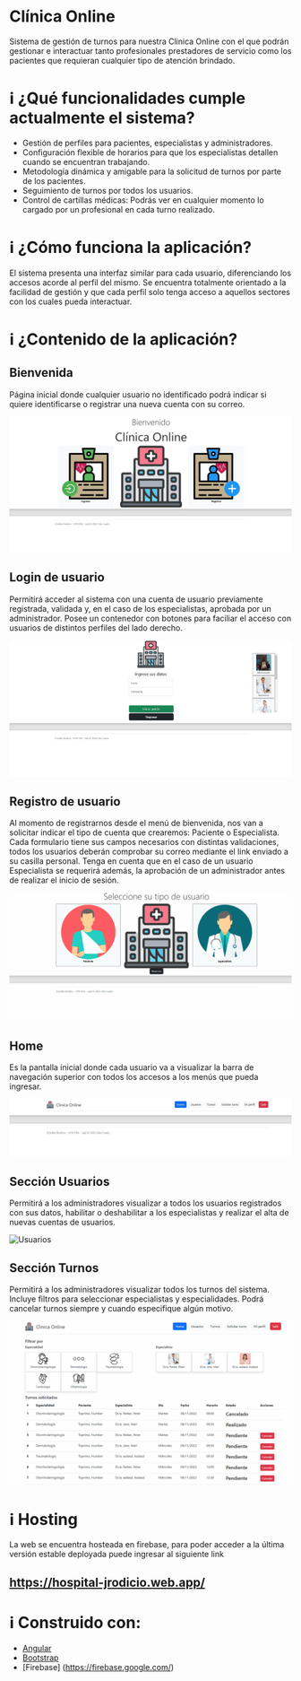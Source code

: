 # Clínica Online

Sistema de gestión de turnos para nuestra Clinica Online con el que podrán gestionar e interactuar tanto profesionales prestadores de servicio como los pacientes que requieran cualquier tipo de atención brindado.


# :information_source: ¿Qué funcionalidades cumple actualmente el sistema?
- Gestión de perfiles para pacientes, especialistas y administradores.
- Configuración flexible de horarios para que los especialistas detallen cuando se encuentran trabajando.
- Metodología dinámica y amigable para la solicitud de turnos por parte de los pacientes.
- Seguimiento de turnos por todos los usuarios.
- Control de cartillas médicas: Podrás ver en cualquier momento lo cargado por un profesional en cada turno realizado.


# :information_source: ¿Cómo funciona la aplicación?

El sistema presenta una interfaz similar para cada usuario, diferenciando los accesos acorde al perfil del mismo.
Se encuentra totalmente orientado a la facilidad de gestión y que cada perfil solo tenga acceso a aquellos sectores con los cuales pueda interactuar.

# :information_source: ¿Contenido de la aplicación?

## Bienvenida

Página inicial donde cualquier usuario no identificado podrá indicar si quiere identificarse o registrar una nueva cuenta con su correo.

![Bienvenida](src/assets/readme/bienvenida.JPG "Página de bienvenida")

## Login de usuario

Permitirá acceder al sistema con una cuenta de usuario previamente registrada, validada y, en el caso de los especialistas, aprobada por un administrador.
Posee un contenedor con botones para faciliar el acceso con usuarios de distintos perfiles del lado derecho.

![Login](src/assets/readme/login.JPG "Formulario de login")

## Registro de usuario

Al momento de registrarnos desde el menú de bienvenida, nos van a solicitar indicar el tipo de cuenta que crearemos: Paciente o Especialista.
Cada formulario tiene sus campos necesarios con distintas validaciones, todos los usuarios deberán comprobar su correo mediante el link enviado a su casilla personal. Tenga en cuenta que en el caso de un usuario Especialista se requerirá además, la aprobación de un administrador antes de realizar el inicio de sesión.

![Registro](src/assets/readme/registro.gif "Formulario de registro")

## Home

Es la pantalla inicial donde cada usuario va a visualizar la barra de navegación superior con todos los accesos a los menús que pueda ingresar.

![Home](src/assets/readme/home.JPG "Page home")

## Sección Usuarios

Permitirá a los administradores visualizar a todos los usuarios registrados con sus datos, habilitar o deshabilitar a los especialistas y realizar el alta de nuevas cuentas de usuarios.

![Usuarios](src/assets/readme/usuarios.gif "Sección´Usuarios")

## Sección Turnos

Permitirá a los administradores visualizar todos los turnos del sistema. Incluye filtros para seleccionar especialistas y especialidades. Podrá cancelar turnos siempre y cuando especifique algún motivo.

![Turnos](src/assets/readme/turnos.gif "Sección Turnos")

# :information_source: Hosting

La web se encuentra hosteada en firebase, para poder acceder a la última versión estable deployada puede ingresar al siguiente link

## https://hospital-jrodicio.web.app/

# :information_source: Construido con:
* [Angular](https://angular.io/)
* [Bootstrap](https://getbootstrap.com/)
* [Firebase] (https://firebase.google.com/)
